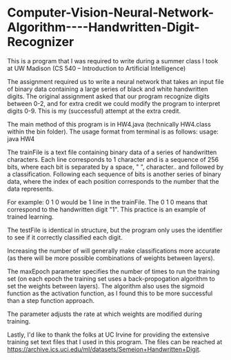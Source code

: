 # Computer-Vision-Neural-Network-Algorithm----Handwritten-Digit-Recognizer

This is a program that I was required to write during a summer class I took at UW Madison (CS 540 – Introduction to Artificial Intelligence)

The assignment required us to write a neural network that takes an input file of binary data containing a large series of black and white handwritten digits.
The original assignment asked that our program recognize digits between 0-2, and for extra credit we could modify the program to interpret digits 0-9.
This is my (successful) attempt at the extra credit.

The main method of this program is in HW4.java (technically HW4.class within the bin folder). The usage format from terminal is as follows:
usage: java HW4 <numberOfHiddenNode> <learningRate> <maxEpoch> <trainFile> <testFile>

The trainFile is a text file containing binary data of a series of handwritten characters. Each line corresponds to 1 character and 
is a sequence of 256 bits, where each bit is separated by a space, " ", character.. and followed by a classification. Following
each sequence of bits is another series of binary data, where the index of each position corresponds to the number that the data
represents. 

For example:
<characterBits> 0 1 0
would be 1 line in the trainFile. The 0 1 0 means that <characterBits> correspond to the handwritten digit "1". This practice is an example
of trained learning.

The testFile is identical in structure, but the program only uses the identifier to see if it correctly classified each digit.


Increasing the number of <numberOfHiddenNodes> will generally make classifications more accurate (as there will be more possible combinations of 
weights between layers). 

The maxEpoch parameter specifies the number of times to run the training set (on each epoch the training set uses a back-propogation algorithm
to set the weights between layers). The algorithm also uses the sigmoid function as the activation function, as I found this to be more successful
than a step function approach. 

The <learningRate> parameter adjusts the rate at which weights are modified during training. 

Lastly, I'd like to thank the folks at UC Irvine for providing the extensive training set text files that I used in this program. The
files can be reached at https://archive.ics.uci.edu/ml/datasets/Semeion+Handwritten+Digit.
